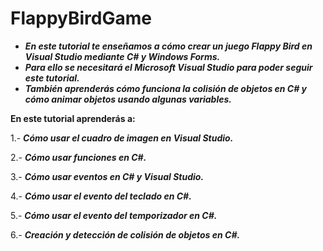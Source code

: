 # FlappyBirdGame

- **_En este tutorial te enseñamos a cómo crear un juego Flappy Bird en Visual Studio mediante C# y Windows Forms._**
- **_Para ello se necesitará el Microsoft Visual Studio para poder seguir este tutorial._**
- **_También aprenderás cómo funciona la colisión de objetos en C# y cómo animar objetos usando algunas variables._**

**En este tutorial aprenderás a:**

1.- **_Cómo usar el cuadro de imagen en Visual Studio._**

2.- **_Cómo usar funciones en C#._**

3.- **_Cómo usar eventos en C# y Visual Studio._**

4.- **_Cómo usar el evento del teclado en C#._**

5.- **_Cómo usar el evento del temporizador en C#._**

6.- **_Creación y detección de colisión de objetos en C#._**
